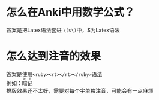 # 怎么在Anki中用数学公式？
答案是把Latex语法套进 `\($\)`中，$为Latex语法
# 怎么达到注音的效果
答案是使用`<ruby><rt></rt></ruby>`语法  
例如：<ruby>暗<rt>àn</rt></ruby><ruby>记<rt>jì<rt></ruby>  
排版效果还不太好，需要对每个字单独注音，可能会有一点麻烦